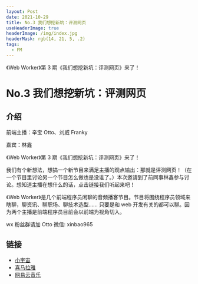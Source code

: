 ```yaml
---
layout: Post
date: 2021-10-29
title: No.3 我们想挖新坑：评测网页
useHeaderImage: true
headerImage: /img/index.jpg
headerMask: rgb(14, 21, 5, .2)
tags:
  - FM
---
```


《Web Worker》第 3 期《我们想挖新坑：评测网页》来了！

<!-- more -->

# No.3 我们想挖新坑：评测网页

## 介绍

前端主播：辛宝 Otto、刘威 Franky

嘉宾：林鑫

《Web Worker》第 3 期《我们想挖新坑：评测网页》来了！

我们有个新想法，想搞一个新节目来满足主播的观点输出：那就是评测网页！（在一个节目里讨论另一个节目怎么做也是没谁了。）本次邀请到了前同事林鑫参与讨论。想知道主播在想什么的话，点击链接我们听起来吧！

《Web Worker》是几个前端程序员闲聊的音频播客节目。节目将围绕程序员领域来瞎聊，聊资讯、聊职场、聊技术选型...... 只要是和 web 开发有关的都可以聊。因为两个主播是前端程序员目前会以前端为视角切入。

wx 粉丝群请加 Otto 微信: xinbao965

## 链接

- [小宇宙](https://www.xiaoyuzhoufm.com/episodes/617b8b45c890259cb983e27d)
- [喜马拉雅](https://www.ximalaya.com/keji/53240139/466970960)
- [网易云音乐](https://music.163.com/#/program?id=2494195648)
